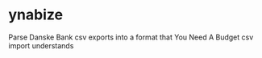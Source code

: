 # ynabize
Parse Danske Bank csv exports into a format that You Need A Budget csv import understands

